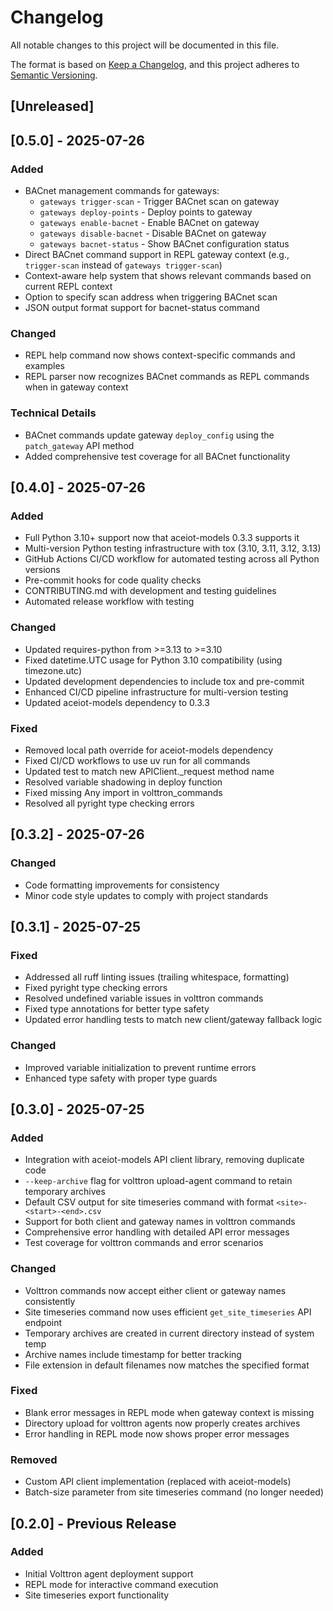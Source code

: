 # Changelog

All notable changes to this project will be documented in this file.

The format is based on [Keep a Changelog](https://keepachangelog.com/en/1.0.0/),
and this project adheres to [Semantic Versioning](https://semver.org/spec/v2.0.0.html).

## [Unreleased]

## [0.5.0] - 2025-07-26

### Added
- BACnet management commands for gateways:
  - `gateways trigger-scan` - Trigger BACnet scan on gateway
  - `gateways deploy-points` - Deploy points to gateway
  - `gateways enable-bacnet` - Enable BACnet on gateway
  - `gateways disable-bacnet` - Disable BACnet on gateway
  - `gateways bacnet-status` - Show BACnet configuration status
- Direct BACnet command support in REPL gateway context (e.g., `trigger-scan` instead of `gateways trigger-scan`)
- Context-aware help system that shows relevant commands based on current REPL context
- Option to specify scan address when triggering BACnet scan
- JSON output format support for bacnet-status command

### Changed
- REPL help command now shows context-specific commands and examples
- REPL parser now recognizes BACnet commands as REPL commands when in gateway context

### Technical Details
- BACnet commands update gateway `deploy_config` using the `patch_gateway` API method
- Added comprehensive test coverage for all BACnet functionality

## [0.4.0] - 2025-07-26

### Added
- Full Python 3.10+ support now that aceiot-models 0.3.3 supports it
- Multi-version Python testing infrastructure with tox (3.10, 3.11, 3.12, 3.13)
- GitHub Actions CI/CD workflow for automated testing across all Python versions
- Pre-commit hooks for code quality checks
- CONTRIBUTING.md with development and testing guidelines
- Automated release workflow with testing

### Changed
- Updated requires-python from >=3.13 to >=3.10
- Fixed datetime.UTC usage for Python 3.10 compatibility (using timezone.utc)
- Updated development dependencies to include tox and pre-commit
- Enhanced CI/CD pipeline infrastructure for multi-version testing
- Updated aceiot-models dependency to 0.3.3

### Fixed
- Removed local path override for aceiot-models dependency
- Fixed CI/CD workflows to use uv run for all commands
- Updated test to match new APIClient._request method name
- Resolved variable shadowing in deploy function
- Fixed missing Any import in volttron_commands
- Resolved all pyright type checking errors

## [0.3.2] - 2025-07-26

### Changed
- Code formatting improvements for consistency
- Minor code style updates to comply with project standards

## [0.3.1] - 2025-07-25

### Fixed
- Addressed all ruff linting issues (trailing whitespace, formatting)
- Fixed pyright type checking errors
- Resolved undefined variable issues in volttron commands
- Fixed type annotations for better type safety
- Updated error handling tests to match new client/gateway fallback logic

### Changed
- Improved variable initialization to prevent runtime errors
- Enhanced type safety with proper type guards

## [0.3.0] - 2025-07-25

### Added
- Integration with aceiot-models API client library, removing duplicate code
- `--keep-archive` flag for volttron upload-agent command to retain temporary archives
- Default CSV output for site timeseries command with format `<site>-<start>-<end>.csv`
- Support for both client and gateway names in volttron commands
- Comprehensive error handling with detailed API error messages
- Test coverage for volttron commands and error scenarios

### Changed
- Volttron commands now accept either client or gateway names consistently
- Site timeseries command now uses efficient `get_site_timeseries` API endpoint
- Temporary archives are created in current directory instead of system temp
- Archive names include timestamp for better tracking
- File extension in default filenames now matches the specified format

### Fixed
- Blank error messages in REPL mode when gateway context is missing
- Directory upload for volttron agents now properly creates archives
- Error handling in REPL mode now shows proper error messages

### Removed
- Custom API client implementation (replaced with aceiot-models)
- Batch-size parameter from site timeseries command (no longer needed)

## [0.2.0] - Previous Release

### Added
- Initial Volttron agent deployment support
- REPL mode for interactive command execution
- Site timeseries export functionality